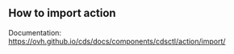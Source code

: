## How to import action

Documentation: https://ovh.github.io/cds/docs/components/cdsctl/action/import/
